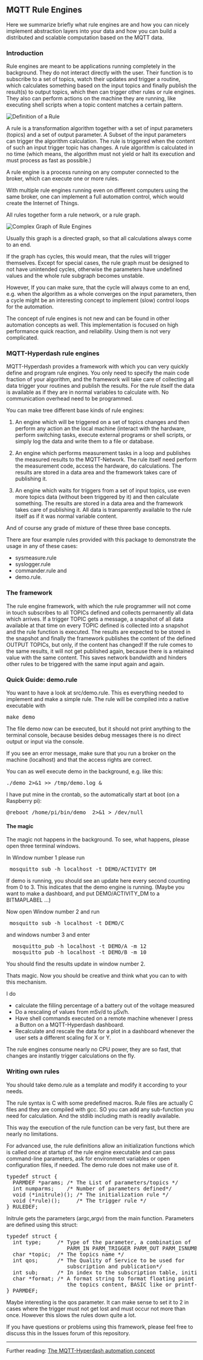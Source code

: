 ## MQTT Rule Engines

Here we summarize briefly what rule engines are and how you can nicely implement
abstraction layers into your data and how you can build a distributed and 
scalable computation based on the MQTT data.

### Introduction

Rule engines are meant to be applications running completely in the background. 
They do not interact directly with the user. Their function is to subscribe to a
set of topics, watch their updates and trigger a routine, which calculates 
something based on the input topics and finally publish the result(s) to output
topics,  which then can trigger other rules or rule engines. They also can
perform actions on the machine they are running, like executing shell scripts
when a topic content matches a certain pattern. 

![Definition of a Rule](images/rule.png)

A rule is a transformation algorithm together with a set of 
input parameters (topics) and a set of output parameter. A Subset of the input
parameters can trigger the algorithm calculation. The rule is triggered when 
the content of such an input trigger topic has changes. A rule algorithm is 
calculated in no time (which means, the algorithm must not yield or halt its
execution and must process as fast as possible.)

A rule engine is a process running on any computer connected to the broker, 
which can execute one or more rules. 

With multiple rule engines running even on different computers using the same
broker, one can implement a full automation control, which would create the
Internet of Things. 

All rules together form a rule network, or a rule graph.

![Complex Graph of Rule Engines](images/rule-graph.png)


Usually this graph is a directed graph, so that all calculations always come 
to an end. 

If the graph has cycles, this would mean, that the rules will trigger 
themselves. Except for special cases, the rule graph must be designed to not
have unintended cycles, otherwise the parameters have undefined values and
the whole rule subgraph becomes unstable. 

However, If you can make sure, that the cycle will always come to an end, e.g. 
when the algorithm as a whole converges on the input parameters, then a cycle 
might be an interesting concept to implement (slow) control loops for the 
automation.

The concept of rule engines is not new and can be found in other automation
concepts as well. This implementation is focused on high performance quick
reaction, and reliability. Using them is not very complicated. 

### MQTT-Hyperdash rule engines

MQTT-Hyperdash provides a framework with which you can very quickly define 
and program rule engines. You only need to specify the main code fraction 
of your algorithm, and the framework will take care of collecting all data
trigger your routines and publish the results. For the rule itself the data 
is available as if they are in normal variables to calculate with. No 
communication overhead need to be programmed. 

You can make tree different base kinds of rule engines:

1. An engine which will be triggered on a set of topics changes and then 
   perform any action an the local machine (interact with the hardware, 
   perform switching tasks, execute external programs or shell scripts, or
   simply log the data and write them to a file or database. 

2. An engine which performs measurement tasks in a loop and publishes the
   measured results to the MQTT-Network. The rule itself need perform the 
   measurement code, access the hardware, do calculations. The results are 
   stored in a data area and the framework takes care of publishing it. 

3. An engine which waits for triggers from a set of input topics, use even more
   topics data (without been triggered by it) and then calculate something. The
   results are stored in a data area and the framework takes care of 
   publishing it. All data is transparently available to the rule itself 
   as if it was normal variable content. 

And of course any grade of mixture of these three base concepts. 

There are four example rules provided with this package to demonstrate the usage
in any of these cases:

* sysmeasure.rule
* syslogger.rule
* commander.rule and 
* demo.rule. 

### The framework

The rule engine framework, with which the rule programmer will not come in touch
subscribes to all TOPICs defined and collects permanently all data which
arrives. If a trigger TOPIC gets a message, a snapshot of all data available at
that time on every TOPIC defined is collected into a snapshot and the rule
function is executed. The results are expected to be stored in the snapshot and
finally the framework publishes the content of the defined OUTPUT TOPICs, 
but only, if the content has changed! If the rule comes to the same results, 
it will not get published again, because there is a retained value with the 
same content. This saves network bandwidth and hinders other rules to be 
triggered with the same input again and again. 

### Quick Guide: demo.rule

You want to have a look at src/demo.rule. This es everything needed to implement
and make a simple rule. The rule will be compiled into a native executable with

<pre>
make demo
</pre>

The file demo now can be executed, but it should not print anything to the
terminal console, because besides debug messages there is no direct output or
input via the console. 

If you see an error message, make sure that you run a broker on the 
machine (localhost) and that the access rights are correct.

You can as well execute demo in the background, e.g.
like this:

<pre>
./demo 2>&1 >> /tmp/demo.log &
</pre>

I have put mine in the crontab, so the automatically start at boot 
(on a Raspberry pi):
<pre>
@reboot /home/pi/bin/demo  2>&1 > /dev/null
</pre>

#### The magic

The magic not happens in the background. To see, what happens, 
please open three terminal windows.

In Window number 1 please run 
<pre>
 mosquitto_sub -h localhost -t DEMO/ACTIVITY_DM 
</pre>

If demo is running, you should see an update here every second counting from 0
to 3. This indicates that the demo engine is running. (Maybe you want to make 
a dashboard, and put DEMO/ACTIVITY_DM to a BITMAPLABEL ...)

Now open Window number 2 and run
<pre>
 mosquitto_sub -h localhost -t DEMO/C 
</pre>

and windows number 3 and enter

<pre>
  mosquitto_pub -h localhost -t DEMO/A -m 12
  mosquitto_pub -h localhost -t DEMO/B -m 10
</pre>

You should find the results update in window number 2. 

Thats magic. Now you should be creative and think what you 
can to with this mechanism. 

I do
* calculate the filling percentage of a battery out of the voltage measured
* Do a rescaling of values from mSv/d to µSv/h.
* Have shell commands executed on a remote machine whenever I press a Button on
  a MQTT-Hyperdash dashboard.
* Recalculate and rescale the data for a plot in a dashboard whenever the 
  user sets a different scaling for X or Y.

The rule engines consume nearly no CPU power, they are so fast, that changes are
instantly trigger calculations on the fly. 

### Writing own rules

You should take demo.rule as a template and modify it according to your needs.

The rule syntax is C with some predefined macros. Rule files are actually C 
files and they are  compiled with gcc. SO you can add any sub-function you 
need for calculation. And the stdlib including math is readily available. 

This way the execution of the rule function can be very fast, but there are 
nearly no limitations.

For advanced use, the rule definitions allow an initialization functions which 
is called once at startup of the rule engine executable and can pass
command-line parameters, ask for environment variables or open configuration
files, if needed. The demo rule does not make use of it.

<pre>
typedef struct {
  PARMDEF *params; /* The List of parameters/topics */
  int numparms;    /* Number of parameters defined*/
  void (*initrule)(); /* The initialization rule */
  void (*rule)();     /* The trigger rule */
} RULEDEF;
</pre>

Initrule gets the parameters (argc,argv) from the main function.
Parameters are defined using this struct:


<pre>
typedef struct {
  int type;     /* Type of the parameter, a combination of 
                   PARM_IN PARM_TRIGGER PARM_OUT PARM_ISNUMBER*/
  char *topic;  /* The topics name */
  int qos;      /* The Quality of Service to be used for 
                   subscription and publication*/
  int sub;      /* In index to the subscription table, initialize with 0*/
  char *format; /* A format string to format floating point numbers to 
                   the topics content, BASIC like or printf-like */
} PARMDEF;
</pre>

Maybe interesting is the qos parameter. It can make sense to set it to 2 in cases
where the trigger must not get lost and must occur not more than once. 
However this slows the rules down quite a lot. 

If you have questions or problems using this framework, please feel free to 
discuss this in the Issues forum of this repository.

-----

Further reading: 
[The MQTT-Hyperdash automation concept](MQTT-Hyperdash-automation-concept.md)
